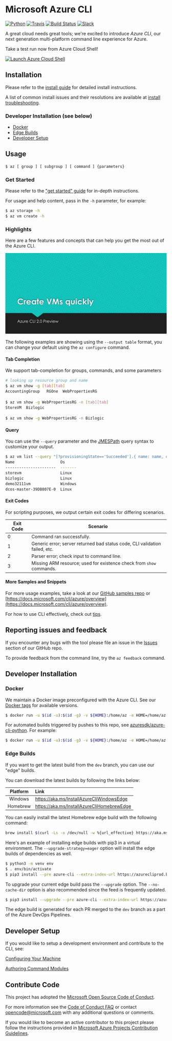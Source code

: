 # Microsoft Azure CLI

[![Python](https://img.shields.io/pypi/pyversions/azure-cli.svg?maxAge=2592000)](https://pypi.python.org/pypi/azure-cli)
[![Travis](https://travis-ci.org/Azure/azure-cli.svg?branch=dev)](https://travis-ci.org/Azure/azure-cli)
[![Build Status](https://dev.azure.com/azure-sdk/public/_apis/build/status/cli/Azure.azure-cli?branchName=dev)](https://dev.azure.com/azure-sdk/public/_build/latest?definitionId=246&branchName=dev)
[![Slack](https://img.shields.io/badge/Slack-azurecli.slack.com-blue.svg)](https://azurecli.slack.com)

A great cloud needs great tools; we're excited to introduce *Azure CLI*, our next generation multi-platform command line experience for Azure.

Take a test run now from Azure Cloud Shell!

[![](https://shell.azure.com/images/launchcloudshell.png "Launch Azure Cloud Shell")](https://shell.azure.com)

## Installation

Please refer to the [install guide](https://docs.microsoft.com/cli/azure/install-azure-cli) for detailed install instructions.

A list of common install issues and their resolutions are available at [install troubleshooting](https://github.com/Azure/azure-cli/blob/dev/doc/install_troubleshooting.md).

### Developer Installation (see below)

- [Docker](#docker)
- [Edge Builds](#edge-builds)
- [Developer Setup](#developer-setup)

## Usage

```bash
$ az [ group ] [ subgroup ] [ command ] {parameters}
```

### Get Started

Please refer to the ["get started" guide](https://docs.microsoft.com/cli/azure/get-started-with-az-cli2) for in-depth instructions.

For usage and help content, pass in the `-h` parameter, for example:

```bash
$ az storage -h
$ az vm create -h
```

### Highlights

Here are a few features and concepts that can help you get the most out of the Azure CLI.

![Azure CLI Highlight Reel](doc/assets/AzBlogAnimation4.gif)

The following examples are showing using the `--output table` format, you can change your default using the `az configure` command.

#### Tab Completion

We support tab-completion for groups, commands, and some parameters

```bash
# looking up resource group and name
$ az vm show -g [tab][tab]
AccountingGroup   RGOne  WebPropertiesRG

$ az vm show -g WebPropertiesRG -n [tab][tab]
StoreVM  Bizlogic

$ az vm show -g WebPropertiesRG -n Bizlogic
```

#### Query

You can use the `--query` parameter and the [JMESPath](http://jmespath.org/) query syntax to customize your output.

```bash
$ az vm list --query "[?provisioningState=='Succeeded'].{ name: name, os: storageProfile.osDisk.osType }"
Name                    Os
----------------------  -------
storevm                 Linux
bizlogic                Linux
demo32111vm             Windows
dcos-master-39DB807E-0  Linux
```

#### Exit Codes
For scripting purposes, we output certain exit codes for differing scenarios.

|Exit Code   |Scenario   |
|---|---|
|0  |Command ran successfully.   |
|1   |Generic error; server returned bad status code, CLI validation failed, etc.   |
|2   |Parser error; check input to command line.   |
|3   |Missing ARM resource; used for existence check from `show` commands.   |

#### More Samples and Snippets
For more usage examples, take a look at our [GitHub samples repo](http://github.com/Azure/azure-cli-samples) or [https://docs.microsoft.com/cli/azure/overview](https://docs.microsoft.com/cli/azure/overview).

For how to use CLI effectively, check out [tips](./doc/use_cli_effectively.md).

## Reporting issues and feedback

If you encounter any bugs with the tool please file an issue in the [Issues](https://github.com/Azure/azure-cli/issues) section of our GitHub repo.

To provide feedback from the command line, try the `az feedback` command.

## Developer Installation

### Docker

We maintain a Docker image preconfigured with the Azure CLI.
See our [Docker tags](https://mcr.microsoft.com/v2/azure-cli/tags/list) for available versions.

```bash
$ docker run -u $(id -u):$(id -g) -v ${HOME}:/home/az -e HOME=/home/az --rm -it mcr.microsoft.com/azure-cli:<version>
```

For automated builds triggered by pushes to this repo, see [azuresdk/azure-cli-python](https://hub.docker.com/r/azuresdk/azure-cli-python/tags).
For example:
```bash
$ docker run -u $(id -u):$(id -g) -v ${HOME}:/home/az -e HOME=/home/az --rm -it azuresdk/azure-cli-python:dev
```

### Edge Builds

If you want to get the latest build from the `dev` branch, you can use our "edge" builds.

You can download the latest builds by following the links below:

| Platform  | Link                                       |
| :-------: | :----------------------------------------- |
| Windows   | https://aka.ms/InstallAzureCliWindowsEdge  |
| Homebrew  | https://aka.ms/InstallAzureCliHomebrewEdge |

You can easily install the latest Homebrew edge build with the following command:

```bash
brew install $(curl -Ls -o /dev/null -w %{url_effective} https://aka.ms/InstallAzureCliHomebrewEdge)
```

Here's an example of installing edge builds with pip3 in a virtual environment. The `--upgrade-strategy=eager` option will install the edge builds of dependencies as well. 

```bash
$ python3 -m venv env
$ . env/bin/activate
$ pip3 install --pre azure-cli --extra-index-url https://azurecliprod.blob.core.windows.net/edge --upgrade-strategy=eager
```

To upgrade your current edge build pass the `--upgrade` option. The `--no-cache-dir` option is also recommended since
the feed is frequently updated.

```bash
$ pip3 install --upgrade --pre azure-cli --extra-index-url https://azurecliprod.blob.core.windows.net/edge --no-cache-dir --upgrade-strategy=eager
```

The edge build is generated for each PR merged to the `dev` branch as a part of the Azure DevOps Pipelines. 

## Developer Setup

If you would like to setup a development environment and contribute to the CLI, see:

[Configuring Your Machine](https://github.com/Azure/azure-cli/blob/dev/doc/configuring_your_machine.md)

[Authoring Command Modules](https://github.com/Azure/azure-cli/tree/dev/doc/authoring_command_modules)

## Contribute Code

This project has adopted the [Microsoft Open Source Code of Conduct](https://opensource.microsoft.com/codeofconduct/).

For more information see the [Code of Conduct FAQ](https://opensource.microsoft.com/codeofconduct/faq/) or contact [opencode@microsoft.com](mailto:opencode@microsoft.com) with any additional questions or comments.

If you would like to become an active contributor to this project please
follow the instructions provided in [Microsoft Azure Projects Contribution Guidelines](http://azure.github.io/guidelines.html).

